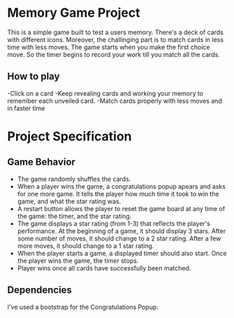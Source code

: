 # Memory Game Project
This is a simple game built to test a users memory. There's a deck of cards with different icons. Moreover, the challinging part is to match cards in less time with less moves.
The game starts when you make the first choice move. So the timer begins to record your work till you match all the cards.


## How to play

-Click on a card
-Keep revealing cards and working your memory to remember each unveiled card.
-Match cards properly with less moves and in faster time

# Project Specification

## Game Behavior
- The game randomly shuffles the cards. 
- When a player wins the game, a congratulations popup apears and asks for one more game. It tells the player how much time it took to win the game, and what the star rating was.
- A restart button allows the player to reset the game board at any time of the game: the timer, and the star rating. 
- The game displays a star rating (from 1-3) that reflects the player's performance. At the beginning of a game, it should display 3 stars. After some number of moves, it should change to a 2 star rating. After a few more moves, it should change to a 1 star rating.
- When the player starts a game, a displayed timer should also start. Once the player wins the game, the timer stops.
- Player wins once all cards have successfully been matched.

## Dependencies

I've used a bootstrap for the Congratulations Popup.

